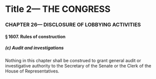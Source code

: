 
# Title 2— THE CONGRESS
### CHAPTER 26— DISCLOSURE OF LOBBYING ACTIVITIES
#### § 1607. Rules of construction
##### (c) Audit and investigations

Nothing in this chapter shall be construed to grant general audit or investigative authority to the Secretary of the Senate or the Clerk of the House of Representatives.
